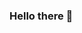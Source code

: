 ### Hello there 👋

<!--
I'm Dayanne Coutinho! 
- <i>Currently:</i> MS CS Student at Federal University of Pernambuco. My research is about the LGBTQIA+ participation on Game Jams.

### 📫 How to reach me:
<a href="mailto:dayannemco@gmail.com">![dayannemco@gmail.com](https://img.shields.io/badge/Gmail-D14836?style=for-the-badge&logo=gmail&logoColor=white)</a> <a href="https://www.linkedin.com/in/dayanne-coutinho/">![LinkedIn](https://img.shields.io/badge/LinkedIn-0077B5?style=for-the-badge&logo=linkedin&logoColor=white)</a> <a href="https://dayannemco.itch.io/">![Itch.io](https://camo.githubusercontent.com/508009245f9c67ffe95806d79e6ddc0ed437ff92095ae52fe23101da0c1778fa/687474703a2f2f7374617469632e74756d626c722e636f6d2f39636565383438316165633066623531396437346432303961626462313735302f37637635617a6b2f684a486d76763170382f74756d626c725f7374617469635f69746368696f2d626c61636b2e706e67)</a>
-->


